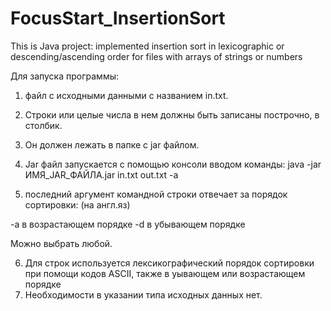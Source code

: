 # FocusStart_InsertionSort
This is Java project: implemented insertion sort in lexicographic or descending/ascending order for files with arrays of strings or numbers

Для запуска программы:
1. файл с исходными данными с названием in.txt. 
2. Строки или целые числа в нем должны быть записаны построчно, в столбик.
3. Он должен лежать в папке с jar файлом.
4. Jar файл запускается с помощью консоли вводом команды: java -jar ИМЯ_JAR_ФАЙЛА.jar in.txt out.txt -a

5. последний аргумент командной строки отвечает за порядок сортировки:
(на англ.яз)

-a    в возрастающем порядке
-d    в убывающем порядке

Можно выбрать любой.

6. Для строк используется лексикографический порядок сортировки при помощи кодов ASCII, также в уывающем или возрастающем порядке
7. Необходимости в указании типа исходных данных нет.

